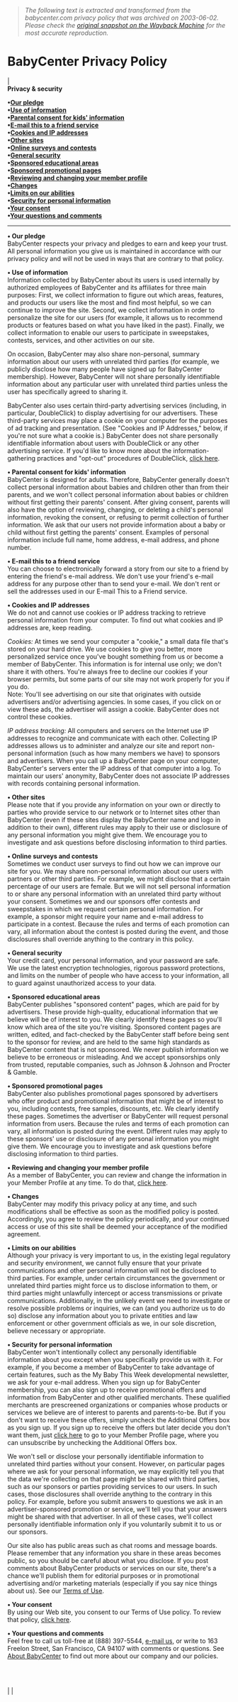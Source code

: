 > *The following text is extracted and transformed from the babycenter.com privacy policy that was archived on 2003-06-02. Please check the [original snapshot on the Wayback Machine](https://web.archive.org/web/20030602204653id_/http%3A//www.babycenter.com/help/aboutus/privacy) for the most accurate reproduction.*

# BabyCenter Privacy Policy

|    
**Privacy & security**

 **•[Our pledge](https://web.archive.org/help/privacy#0)**  
 **•[Use of information](https://web.archive.org/help/privacy#1)**  
 **•[Parental consent for kids' information](https://web.archive.org/help/privacy#2)**  
 **•[E-mail this to a friend service](https://web.archive.org/help/privacy#3)**  
 **•[Cookies and IP addresses](https://web.archive.org/help/privacy#4)**  
 **•[Other sites](https://web.archive.org/help/privacy#5)**  
 **•[Online surveys and contests](https://web.archive.org/help/privacy#6)**  
 **•[General security](https://web.archive.org/help/privacy#7)**  
 **•[Sponsored educational areas](https://web.archive.org/help/privacy#8)**  
 **•[Sponsored promotional pages](https://web.archive.org/help/privacy#9)**  
 **•[Reviewing and changing your member profile](https://web.archive.org/help/privacy#10)**  
 **•[Changes](https://web.archive.org/help/privacy#11)**  
 **•[Limits on our abilities](https://web.archive.org/help/privacy#12)**  
 **•[Security for personal information](https://web.archive.org/help/privacy#13)**  
 **•[Your consent](https://web.archive.org/help/privacy#14)**  
 **•[Your questions and comments](https://web.archive.org/help/privacy#15)**

* * *

**• Our pledge**  
BabyCenter respects your privacy and pledges to earn and keep your trust. All personal information you give us is maintained in accordance with our privacy policy and will not be used in ways that are contrary to that policy. 

**• Use of information**  
Information collected by BabyCenter about its users is used internally by authorized employees of BabyCenter and its affiliates for three main purposes: First, we collect information to figure out which areas, features, and products our users like the most and find most helpful, so we can continue to improve the site. Second, we collect information in order to personalize the site for our users (for example, it allows us to recommend products or features based on what you have liked in the past). Finally, we collect information to enable our users to participate in sweepstakes, contests, services, and other activities on our site. 

On occasion, BabyCenter may also share non-personal, summary information about our users with unrelated third parties (for example, we publicly disclose how many people have signed up for BabyCenter membership). However, BabyCenter will not share personally identifiable information about any particular user with unrelated third parties unless the user has specifically agreed to sharing it. 

BabyCenter also uses certain third-party advertising services (including, in particular, DoubleClick) to display advertising for our advertisers. These third-party services may place a cookie on your computer for the purposes of ad tracking and presentation. (See "Cookies and IP Addresses," below, if you're not sure what a cookie is.) BabyCenter does not share personally identifiable information about users with DoubleClick or any other advertising service. If you'd like to know more about the information-gathering practices and "opt-out" procedures of DoubleClick, [click here](http://www.doubleclick.net/privacy_policy/). 

**• Parental consent for kids' information**  
BabyCenter is designed for adults. Therefore, BabyCenter generally doesn't collect personal information about babies and children other than from their parents, and we won't collect personal information about babies or children without first getting their parents' consent. After giving consent, parents will also have the option of reviewing, changing, or deleting a child's personal information, revoking the consent, or refusing to permit collection of further information. We ask that our users not provide information about a baby or child without first getting the parents' consent. Examples of personal information include full name, home address, e-mail address, and phone number. 

**• E-mail this to a friend service**  
You can choose to electronically forward a story from our site to a friend by entering the friend's e-mail address. We don't use your friend's e-mail address for any purpose other than to send your e-mail. We don't rent or sell the addresses used in our E-mail This to a Friend service. 

**• Cookies and IP addresses**  
We do not and cannot use cookies or IP address tracking to retrieve personal information from your computer. To find out what cookies and IP addresses are, keep reading. 

_Cookies:_ At times we send your computer a "cookie," a small data file that's stored on your hard drive. We use cookies to give you better, more personalized service once you've bought something from us or become a member of BabyCenter. This information is for internal use only; we don't share it with others. You're always free to decline our cookies if your browser permits, but some parts of our site may not work properly for you if you do.   
Note: You'll see advertising on our site that originates with outside advertisers and/or advertising agencies. In some cases, if you click on or view these ads, the advertiser will assign a cookie. BabyCenter does not control these cookies. 

_IP address tracking:_ All computers and servers on the Internet use IP addresses to recognize and communicate with each other. Collecting IP addresses allows us to administer and analyze our site and report non-personal information (such as how many members we have) to sponsors and advertisers. When you call up a BabyCenter page on your computer, BabyCenter's servers enter the IP address of that computer into a log. To maintain our users' anonymity, BabyCenter does not associate IP addresses with records containing personal information. 

**• Other sites**  
Please note that if you provide any information on your own or directly to parties who provide service to our network or to Internet sites other than BabyCenter (even if these sites display the BabyCenter name and logo in addition to their own), different rules may apply to their use or disclosure of any personal information you might give them. We encourage you to investigate and ask questions before disclosing information to third parties. 

**• Online surveys and contests**  
Sometimes we conduct user surveys to find out how we can improve our site for you. We may share non-personal information about our users with partners or other third parties. For example, we might disclose that a certain percentage of our users are female. But we will not sell personal information to or share any personal information with an unrelated third party without your consent. Sometimes we and our sponsors offer contests and sweepstakes in which we request certain personal information. For example, a sponsor might require your name and e-mail address to participate in a contest. Because the rules and terms of each promotion can vary, all information about the contest is posted during the event, and those disclosures shall override anything to the contrary in this policy. 

**• General security**  
Your credit card, your personal information, and your password are safe. We use the latest encryption technologies, rigorous password protections, and limits on the number of people who have access to your information, all to guard against unauthorized access to your data. 

**• Sponsored educational areas**  
BabyCenter publishes "sponsored content" pages, which are paid for by advertisers. These provide high-quality, educational information that we believe will be of interest to you. We clearly identify these pages so you'll know which area of the site you're visiting. Sponsored content pages are written, edited, and fact-checked by the BabyCenter staff before being sent to the sponsor for review, and are held to the same high standards as BabyCenter content that is not sponsored. We never publish information we believe to be erroneous or misleading. And we accept sponsorships only from trusted, reputable companies, such as Johnson & Johnson and Procter & Gamble. 

**• Sponsored promotional pages**  
BabyCenter also publishes promotional pages sponsored by advertisers who offer product and promotional information that might be of interest to you, including contests, free samples, discounts, etc. We clearly identify these pages. Sometimes the advertiser or BabyCenter will request personal information from users. Because the rules and terms of each promotion can vary, all information is posted during the event. Different rules may apply to these sponsors' use or disclosure of any personal information you might give them. We encourage you to investigate and ask questions before disclosing information to third parties. 

**• Reviewing and changing your member profile**  
As a member of BabyCenter, you can review and change the information in your Member Profile at any time. To do that, [click here](http://www.babycenter.com/members/profile). 

**• Changes**  
BabyCenter may modify this privacy policy at any time, and such modifications shall be effective as soon as the modified policy is posted. Accordingly, you agree to review the policy periodically, and your continued access or use of this site shall be deemed your acceptance of the modified agreement. 

**• Limits on our abilities**  
Although your privacy is very important to us, in the existing legal regulatory and security environment, we cannot fully ensure that your private communications and other personal information will not be disclosed to third parties. For example, under certain circumstances the government or unrelated third parties might force us to disclose information to them, or third parties might unlawfully intercept or access transmissions or private communications. Additionally, in the unlikely event we need to investigate or resolve possible problems or inquiries, we can (and you authorize us to do so) disclose any information about you to private entities and law enforcement or other government officials as we, in our sole discretion, believe necessary or appropriate.   


**• Security for personal information**  
BabyCenter won't intentionally collect any personally identifiable information about you except when you specifically provide us with it. For example, if you become a member of BabyCenter to take advantage of certain features, such as the My Baby This Week developmental newsletter, we ask for your e-mail address. When you sign up for BabyCenter membership, you can also sign up to receive promotional offers and information from BabyCenter and other qualified merchants. These qualified merchants are prescreened organizations or companies whose products or services we believe are of interest to parents and parents-to-be. But if you don't want to receive these offers, simply uncheck the Additional Offers box as you sign up. If you sign up to receive the offers but later decide you don't want them, just [click here](http://www.babycenter.com/members/profile) to go to your Member Profile page, where you can unsubscribe by unchecking the Additional Offers box. 

We won't sell or disclose your personally identifiable information to unrelated third parties without your consent. However, on particular pages where we ask for your personal information, we may explicitly tell you that the data we're collecting on that page might be shared with third parties, such as our sponsors or parties providing services to our users. In such cases, those disclosures shall override anything to the contrary in this policy. For example, before you submit answers to questions we ask in an advertiser-sponsored promotion or service, we'll tell you that your answers might be shared with that advertiser. In all of these cases, we'll collect personally identifiable information only if you voluntarily submit it to us or our sponsors. 

Our site also has public areas such as chat rooms and message boards. Please remember that any information you share in these areas becomes public, so you should be careful about what you disclose. If you post comments about BabyCenter products or services on our site, there's a chance we'll publish them for editorial purposes or in promotional advertising and/or marketing materials (especially if you say nice things about us). See our [Terms of Use](http://www.babycenter.com/topic/copyrights.html). 

**• Your consent**  
By using our Web site, you consent to our Terms of Use policy. To review that policy, [click here](http://www.babycenter.com/topic/copyrights.html). 

**• Your questions and comments**  
Feel free to call us toll-free at (888) 397-5544, [e-mail us](mailto:feedback@babycenter.com), or write to 163 Freelon Street, San Francisco, CA 94107 with comments or questions. See [About BabyCenter](http://www.babycenter.com/topic/company.html) to find out more about our company and our policies. 

[](https://web.archive.org/help)

                                                                                                                                       

|  | 
